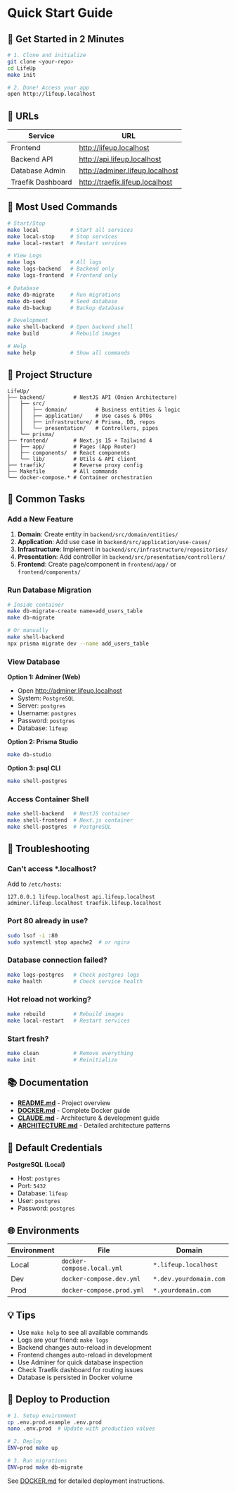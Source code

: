 # Quick Start Guide

## 🚀 Get Started in 2 Minutes

```bash
# 1. Clone and initialize
git clone <your-repo>
cd LifeUp
make init

# 2. Done! Access your app
open http://lifeup.localhost
```

## 📍 URLs

| Service | URL |
|---------|-----|
| Frontend | http://lifeup.localhost |
| Backend API | http://api.lifeup.localhost |
| Database Admin | http://adminer.lifeup.localhost |
| Traefik Dashboard | http://traefik.lifeup.localhost |

## 🔧 Most Used Commands

```bash
# Start/Stop
make local          # Start all services
make local-stop     # Stop services
make local-restart  # Restart services

# View Logs
make logs           # All logs
make logs-backend   # Backend only
make logs-frontend  # Frontend only

# Database
make db-migrate     # Run migrations
make db-seed        # Seed database
make db-backup      # Backup database

# Development
make shell-backend  # Open backend shell
make build          # Rebuild images

# Help
make help           # Show all commands
```

## 📂 Project Structure

```
LifeUp/
├── backend/         # NestJS API (Onion Architecture)
│   ├── src/
│   │   ├── domain/         # Business entities & logic
│   │   ├── application/    # Use cases & DTOs
│   │   ├── infrastructure/ # Prisma, DB, repos
│   │   └── presentation/   # Controllers, pipes
│   └── prisma/
├── frontend/        # Next.js 15 + Tailwind 4
│   ├── app/         # Pages (App Router)
│   ├── components/  # React components
│   └── lib/         # Utils & API client
├── traefik/         # Reverse proxy config
├── Makefile         # All commands
└── docker-compose.* # Container orchestration
```

## 🎯 Common Tasks

### Add a New Feature

1. **Domain**: Create entity in `backend/src/domain/entities/`
2. **Application**: Add use case in `backend/src/application/use-cases/`
3. **Infrastructure**: Implement in `backend/src/infrastructure/repositories/`
4. **Presentation**: Add controller in `backend/src/presentation/controllers/`
5. **Frontend**: Create page/component in `frontend/app/` or `frontend/components/`

### Run Database Migration

```bash
# Inside container
make db-migrate-create name=add_users_table
make db-migrate

# Or manually
make shell-backend
npx prisma migrate dev --name add_users_table
```

### View Database

**Option 1: Adminer (Web)**
- Open http://adminer.lifeup.localhost
- System: `PostgreSQL`
- Server: `postgres`
- Username: `postgres`
- Password: `postgres`
- Database: `lifeup`

**Option 2: Prisma Studio**
```bash
make db-studio
```

**Option 3: psql CLI**
```bash
make shell-postgres
```

### Access Container Shell

```bash
make shell-backend   # NestJS container
make shell-frontend  # Next.js container
make shell-postgres  # PostgreSQL
```

## 🐛 Troubleshooting

### Can't access *.localhost?

Add to `/etc/hosts`:
```
127.0.0.1 lifeup.localhost api.lifeup.localhost adminer.lifeup.localhost traefik.lifeup.localhost
```

### Port 80 already in use?

```bash
sudo lsof -i :80
sudo systemctl stop apache2  # or nginx
```

### Database connection failed?

```bash
make logs-postgres   # Check postgres logs
make health          # Check service health
```

### Hot reload not working?

```bash
make rebuild         # Rebuild images
make local-restart   # Restart services
```

### Start fresh?

```bash
make clean           # Remove everything
make init            # Reinitialize
```

## 📚 Documentation

- **[README.md](README.md)** - Project overview
- **[DOCKER.md](DOCKER.md)** - Complete Docker guide
- **[CLAUDE.md](CLAUDE.md)** - Architecture & development guide
- **[ARCHITECTURE.md](ARCHITECTURE.md)** - Detailed architecture patterns

## 🔑 Default Credentials

**PostgreSQL (Local)**
- Host: `postgres`
- Port: `5432`
- Database: `lifeup`
- User: `postgres`
- Password: `postgres`

## 🌐 Environments

| Environment | File | Domain |
|------------|------|--------|
| Local | `docker-compose.local.yml` | `*.lifeup.localhost` |
| Dev | `docker-compose.dev.yml` | `*.dev.yourdomain.com` |
| Prod | `docker-compose.prod.yml` | `*.yourdomain.com` |

## 💡 Tips

- Use `make help` to see all available commands
- Logs are your friend: `make logs`
- Backend changes auto-reload in development
- Frontend changes auto-reload in development
- Use Adminer for quick database inspection
- Check Traefik dashboard for routing issues
- Database is persisted in Docker volume

## 🚢 Deploy to Production

```bash
# 1. Setup environment
cp .env.prod.example .env.prod
nano .env.prod  # Update with production values

# 2. Deploy
ENV=prod make up

# 3. Run migrations
ENV=prod make db-migrate
```

See [DOCKER.md](DOCKER.md) for detailed deployment instructions.
